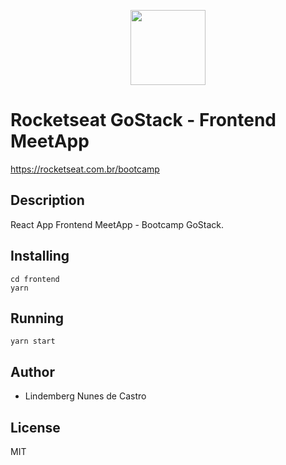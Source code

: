 <p align="center">
<a href="https://rocketseat.com.br/bootcamp" alt="Bootcamp Rocketseat">
  <img src="https://skylab.rocketseat.com.br/api/files/1560759053914.svg" height="120px"></a></p>

# Rocketseat GoStack - Frontend MeetApp

https://rocketseat.com.br/bootcamp

## Description

React App Frontend MeetApp - Bootcamp GoStack.

## Installing

```
cd frontend
yarn
```

## Running

`yarn start`

## Author

- Lindemberg Nunes de Castro

## License

MIT
